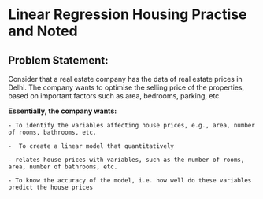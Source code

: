 # Linear Regression Housing Practise and Noted

## Problem Statement:
  Consider that a real estate company has the data of real estate prices in Delhi. The company wants to optimise the selling price of the properties, based on important factors such as area, bedrooms, parking, etc.
  
  **Essentially, the company wants:**
  
    - To identify the variables affecting house prices, e.g., area, number of rooms, bathrooms, etc.
    
    -  To create a linear model that quantitatively
    
    - relates house prices with variables, such as the number of rooms, area, number of bathrooms, etc.
    
    - To know the accuracy of the model, i.e. how well do these variables predict the house prices
